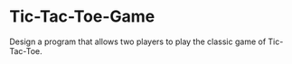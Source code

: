 # Tic-Tac-Toe-Game
Design a program that allows two players to play the classic game of Tic-Tac-Toe.
